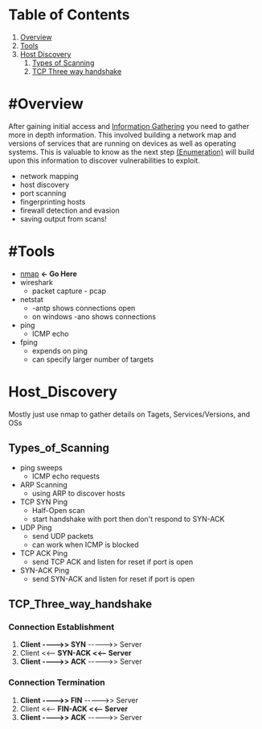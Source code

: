 # Table of Contents
1. [Overview](#Overview)
2. [Tools](#Tools)
3. [Host Discovery](#Host_Discovery)
	1. [Types of Scanning](#Types_of_Scanning)
	2. [TCP Three way handshake](#TCP_Three_way_handshake)

# #Overview
After gaining initial access and [Information Gathering](Information_Gathering.md) you need to gather more in depth information. This involved building a network map and versions of services that are running on devices as well as operating systems. This is valuable to know as the next step [(Enumeration)](Enumeration.md) will build upon this information to discover vulnerabilities to exploit.
- network mapping
- host discovery
- port scanning
- fingerprinting hosts
- firewall detection and evasion
- saving output from scans! 

# #Tools
- [nmap](../../Tools/NMAP.md) **<- Go Here**
- wireshark
	- packet capture - pcap
- netstat
	- -antp shows connections open
	- on windows -ano shows connections
- ping
	- ICMP echo 
- fping
	- expends on ping
	- can specify larger number of targets

# Host_Discovery
Mostly just use nmap to gather details on Tagets, Services/Versions, and OSs
## Types_of_Scanning
- ping sweeps
	- ICMP echo requests
- ARP Scanning
	- using ARP to discover hosts
- TCP SYN Ping
	- Half-Open scan
	- start handshake with port then don't respond to SYN-ACK
- UDP Ping
	- send UDP packets
	- can work when ICMP is blocked
- TCP ACK Ping
	- send TCP ACK and listen for reset if port is open
- SYN-ACK Ping
	- send SYN-ACK and listen for reset if port is open
## TCP_Three_way_handshake
### Connection Establishment
1. **Client ---->> SYN** ----->> Server
2. Client <<-- **SYN-ACK <<-- Server**
3. **Client ---->> ACK** ----->> Server
### Connection Termination
1. **Client ---->> FIN** ----->> Server
2. Client <<-- **FIN-ACK <<-- Server**
3. **Client ---->> ACK** ----->> Server